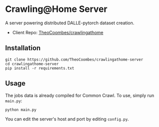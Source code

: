 # Crawling@Home Server
A server powering distributed DALLE-pytorch dataset creation.
* Client Repo: [TheoCoombes/crawlingathome](https://github.com/TheoCoombes/crawlingathome)

## Installation
```
git clone https://github.com/TheoCoombes/crawlingathome-server
cd crawlingathome-server
pip install -r requirements.txt
```

## Usage
The jobs data is already compiled for Common Crawl. To use, simply run `main.py`:
```
python main.py
```
You can edit the server's host and port by editing `config.py`.
